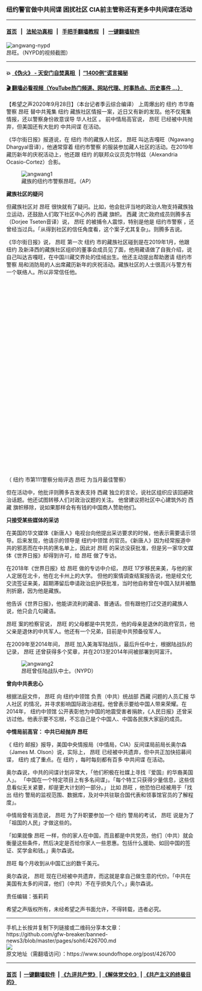 ### 纽约警官做中共间谍 困扰社区  CIA前主管称还有更多中共间谍在活动
------------------------

#### [首页](https://github.com/gfw-breaker/banned-news3/blob/master/README.md) &nbsp;&nbsp;|&nbsp;&nbsp; [法轮功真相](https://github.com/begood0513/basic/blob/master/README.md)  &nbsp;&nbsp;|&nbsp;&nbsp; [手把手翻墙教程](https://github.com/gfw-breaker/guides/wiki)  &nbsp;&nbsp;|&nbsp;&nbsp; [一键翻墙软件](https://github.com/gfw-breaker/nogfw/blob/master/README.md)  



<div><img alt="angwang-nypd" src="https://img.soundofhope.org/2020-09/angwang-nypd-1601324111836.jpg"/>
<br/><figcaption class="caption">
 昂旺。（NYPD的视频截图）
</figcaption></div><hr/>

#### 💥 [《伪火》 - 天安门自焚真相 ](http://158.247.195.190:10000/videos/blog/weihuo.html)&nbsp; |&nbsp; [“1400例”谎言揭秘  ](http://158.247.195.190:10000/videos/blog/jiexi1400.html)

#### [ 🎬  翻墙必看视频（YouTube热门频道、网站代理、时事热点、历史事件 ...）](https://github.com/gfw-breaker/links/blob/master/banned.md)

<div><div class="Content__Wrapper sc-1bvya0-0 grZQxZ">
 <p class="meta-top">
  <span class="meta">
   【希望之声2020年9月28日】（本台记者季云综合编译）
  </span>
  上周爆出的
  <ok href="/term/9591">
   纽约
  </ok>
  市华裔警察
  <ok href="/term/381553">
   昂旺
  </ok>
  替中共蒐集
  <ok href="/term/9591">
   纽约
  </ok>
  藏族社区情报一案，近日又有新的发现。他不仅蒐集情报，还以警察身份故意误导
  <ok href="/term/65283">
   华人社区
  </ok>
  。 前中情局高官说，
  <ok href="/term/381553">
   昂旺
  </ok>
  已经被中共抛弃，但美国还有大批的
  <ok href="/term/4206">
   中共间谍
  </ok>
  在活动。
 </p>
 <p>
  《华尔街日报》报道说，在
  <ok href="/term/9591">
   纽约
  </ok>
  市的藏族人社区，
  <ok href="/term/381553">
   昂旺
  </ok>
  叫达吉嘎旺（Ngawang Dhargyal音译），他通常穿着
  <ok href="/term/332086">
   纽约市警察
  </ok>
  的服装参加藏人社区的活动。在2019年藏历新年的庆祝活动上，他还跟
  <ok href="/term/9591">
   纽约
  </ok>
  的联邦众议员克尔特兹（Alexandria Ocasio-Cortez）合影。
 </p>
 <figure class="OImage__StyledFigure-sc-1lfley0-0 hHSfVg">
  <img alt="angwang1" src="https://img.soundofhope.org/2020-09/po_baimadajie_angwang-1601324336949.jpg"/>
  <br/><figcaption>
   藏族的纽约市警察昂旺。（AP）
  </figcaption>
 </figure>
 <p>
  <strong>
   藏族社区的疑问
  </strong>
 </p>
 <div class="AD_Embed__Wrap-sc-1xslmin-0 igMuqX module desktop">
  <div>
  </div>
 </div>
 <p>
  但藏族社区对
  <ok href="/term/381553">
   昂旺
  </ok>
  很快就有了疑问。比如，他会批评当地的政治人物支持藏族独立运动，还鼓励人们取下社区中心外的
  <ok href="/term/4866">
   西藏
  </ok>
  旗帜。
  <ok href="/term/4866">
   西藏
  </ok>
  流亡政府成员则腾多吉（Dorjee Tseten音译）说，
  <ok href="/term/381553">
   昂旺
  </ok>
  的被捕令人震惊，特别是他是
  <ok href="/term/332086">
   纽约市警察
  </ok>
  ，还曾经当过兵。「从得到社区的信任角度看，这个案子尤其复杂」。则腾多吉说。
 </p>
 <p>
  《华尔街日报》说，
  <ok href="/term/381553">
   昂旺
  </ok>
  第一次
  <ok href="/term/9591">
   纽约
  </ok>
  市的藏族社区碰到是在2019年1月，他跟
  <ok href="/term/9591">
   纽约
  </ok>
  及新泽西的藏族社区组织的董事会成员见了面，他用藏语做了自我介绍，说自己叫达吉嘎旺，在中国川藏交界处的佳绒出生。他还主动提出帮助邀请
  <ok href="/term/332086">
   纽约市警察
  </ok>
  局和消防局的人出席藏历新年的庆祝活动。藏族社区的人士很高兴与警方有一个联络人。所以非常信任他。
 </p>
 <div class="soh-embed">
  <div class="soh-embed-inner">
   <div class="iframely-embed" style="max-width: 550px;">
    <div class="iframely-responsive" style="padding-bottom: 100%;">
    </div>
   </div>
  </div>
 </div>
 <p>
  （
  <ok href="/term/9591">
   纽约
  </ok>
  市第111警察分局评选
  <ok href="/term/381553">
   昂旺
  </ok>
  为当月最佳警察）
 </p>
 <p>
  但在活动中，他批评则腾多吉发表支持
  <ok href="/term/4866">
   西藏
  </ok>
  独立的言论，说社区组织应该回避政治话题。他还试图转移人们对政治议题的关注。 他曾建议把社区中心建筑外的
  <ok href="/term/4866">
   西藏
  </ok>
  旗帜移除，说如果那样会有有钱的中国商人赞助他们。
 </p>
 <p>
  <strong>
   只接受某些媒体的采访
  </strong>
 </p>
 <p>
  在美国的华文媒体《新唐人》电视台向他提出采访要求的时候，他表示需要请示领导。后来发现，他请示的领导是
  <ok href="/term/337777">
   纽约中领馆
  </ok>
  的官员。《新唐人》因为经常报道中共的邪恶而在中共的黑名单上，因此对
  <ok href="/term/381553">
   昂旺
  </ok>
  的采访没获批准，但是另一家华文媒体《世界日报》却得到许可，给
  <ok href="/term/381553">
   昂旺
  </ok>
  做了专访。
 </p>
 <p>
  在2018年《世界日报》给
  <ok href="/term/381553">
   昂旺
  </ok>
  做的专访中介绍，
  <ok href="/term/381553">
   昂旺
  </ok>
  17岁移民来美，与他的家人定居在北卡，他在北卡州上的大学。 但他的案情调查结案报告说，他是经文化交流签证来美，超期滞留后申请政治庇护获批准，当时他自称曾在中国入狱并被酷刑折磨，因为他是藏族。
 </p>
 <p>
  他告诉《世界日报》，他能讲流利的藏语、普通话。但有跟他打过交道的藏族人说，他只会几句藏语。
 </p>
 <p>
  <ok href="/term/381553">
   昂旺
  </ok>
  案的检察官说，
  <ok href="/term/381553">
   昂旺
  </ok>
  的父母都是中共党员，他的母亲是退休的政府官员，他父亲是退休的中共军人。他还有一个兄弟，目前是中共预备役军人。
 </p>
 <p>
  在2009年至2014年间，
  <ok href="/term/381553">
   昂旺
  </ok>
  加入美海军陆战队，最后升任中士，根据陆战队的记录，
  <ok href="/term/381553">
   昂旺
  </ok>
  还曾获得多个奖章，并在2013至2014年间被部署到阿富汗。
 </p>
 <figure class="OImage__StyledFigure-sc-1lfley0-0 hHSfVg">
  <img alt="angwang2" src="https://img.soundofhope.org/2020-09/4a2e51ba-baimadajie_angwang_photo_from_nypd_pba-300x200-1601324821893.jpg"/>
  <br/><figcaption>
   昂旺曾任陆战队中士。（NYPD）
  </figcaption>
 </figure>
 <p>
  <strong>
   曾向中共表忠心
  </strong>
 </p>
 <p>
  根据法庭文件，
  <ok href="/term/381553">
   昂旺
  </ok>
  向
  <ok href="/term/337777">
   纽约中领馆
  </ok>
  负责（中共）统战部
  <ok href="/term/4866">
   西藏
  </ok>
  问题的人员汇报
  <ok href="/term/65283">
   华人社区
  </ok>
  的情况，并寻求影响国际政治进程。他曾表示要给中国人带来荣耀。在2014年，
  <ok href="/term/337777">
   纽约中领馆
  </ok>
  公开表彰他为中国的地震受害者捐款，《人民日报》还曾采访过他。他表示要不忘根，不忘自己是个中国人、中国各民族大家庭的成员。
 </p>
 <div class="AD_Embed__Wrap-sc-1xslmin-0 igMuqX module desktop">
  <div>
  </div>
 </div>
 <p>
  <strong>
   中情局前高官： 中共已经抛弃
   <ok href="/term/381553">
    昂旺
   </ok>
  </strong>
 </p>
 <p>
  《
  <ok href="/term/9591">
   纽约
  </ok>
  邮报》报导，美国中央情报局（中情局，CIA）反间谍局前局长奥尔森（James M. Olson）说，实际上，
  <ok href="/term/381553">
   昂旺
  </ok>
  已经被中共遗弃，但中共正加快招募间谍，
  <ok href="/term/9591">
   纽约
  </ok>
  成了重点。在
  <ok href="/term/9591">
   纽约
  </ok>
  ，每时每刻都有百多
  <ok href="/term/4206">
   中共间谍
  </ok>
  在活动。
 </p>
 <p>
  奥尔森说，中共的间谍计划非常大，「他们积极在社媒上寻找『爱国』的华裔美国人」。 「中国在一个特定项目上有多名间谍」。「每个特工只获得少量信息，这些信息看似无关紧要，却是更大计划的一部分。」 比如
  <ok href="/term/381553">
   昂旺
  </ok>
  ，他恐怕已经被用于「找出
  <ok href="/term/9591">
   纽约
  </ok>
  警局的监视范围、数据库，及对中共驻联合国代表和领事馆官员的了解程度」。
 </p>
 <p>
  中情局曾有消息说，
  <ok href="/term/381553">
   昂旺
  </ok>
  为了升职要参加一个
  <ok href="/term/9591">
   纽约
  </ok>
  警局的考试，
  <ok href="/term/381553">
   昂旺
  </ok>
  说是为了「祖国的人民」才做这些的。
 </p>
 <p>
  「如果就像
  <ok href="/term/381553">
   昂旺
  </ok>
  一样，你的家人在中国，而且都是中共党员，他们（中共）就会衡量这些条件，然后决定是否给你家人一些恩惠。包括什么援助、如回中国的签证、奖学金和钱。」奥尔森说。
 </p>
 <p>
  <ok href="/term/381553">
   昂旺
  </ok>
  每个月收到从中国汇出的数千美元。
 </p>
 <p>
  奥尔森说，
  <ok href="/term/381553">
   昂旺
  </ok>
  现在已经被中共遗弃，而这就是拿自己做生意的代价。「中共在美国有太多的间谍，他们（中共）不在乎损失几个。」奥尔森说。
 </p>
 <p class="meta-btm">
  责任编辑：張莉莉
 </p>
 <p class="meta-btm">
  希望之声版权所有，未经希望之声书面允许，不得转载，违者必究。
 </p>
</div>
</div>
<hr/>
手机上长按并复制下列链接或二维码分享本文章：<br/>
https://github.com/gfw-breaker/banned-news3/blob/master/pages/soh6/426700.md <br/>
<a href='https://github.com/gfw-breaker/banned-news3/blob/master/pages/soh6/426700.md'><img src='https://github.com/gfw-breaker/banned-news3/blob/master/pages/soh6/426700.md.png'/></a> <br/>
原文地址（需翻墙访问）：https://www.soundofhope.org/post/426700


------------------------
#### [首页](https://github.com/gfw-breaker/banned-news3/blob/master/README.md) &nbsp;|&nbsp; [一键翻墙软件](https://github.com/gfw-breaker/nogfw/blob/master/README.md) &nbsp;| [《九评共产党》](https://github.com/gfw-breaker/9ping.md/blob/master/README.md#九评之一评共产党是什么) | [《解体党文化》](https://github.com/gfw-breaker/jtdwh.md/blob/master/README.md) | [《共产主义的终极目的》](https://github.com/gfw-breaker/gczydzjmd.md/blob/master/README.md)


<img src='http://gfw-breaker.win/banned-news3/pages/soh6/426700.md' width='0px' height='0px'/>